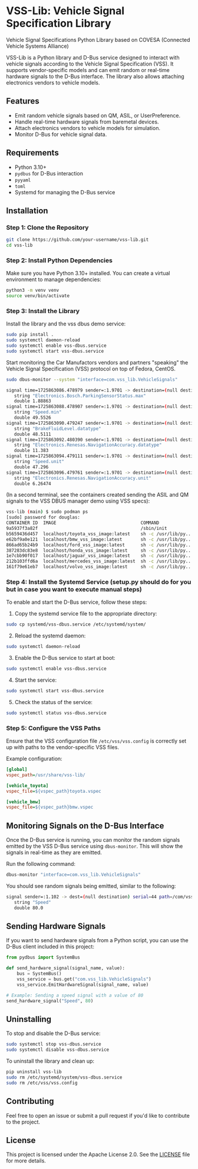 # VSS-Lib: Vehicle Signal Specification Library

Vehicle Signal Specifications Python Library based on COVESA (Connected Vehicle Systems Alliance)

VSS-Lib is a Python library and D-Bus service designed to interact with vehicle signals according to the Vehicle Signal Specification (VSS). It supports vendor-specific models and can emit random or real-time hardware signals to the D-Bus interface. The library also allows attaching electronics vendors to vehicle models.

## Features

- Emit random vehicle signals based on QM, ASIL, or UserPreference.
- Handle real-time hardware signals from baremetal devices.
- Attach electronics vendors to vehicle models for simulation.
- Monitor D-Bus for vehicle signal data.

## Requirements

- Python 3.10+
- `pydbus` for D-Bus interaction
- `pyyaml`
- `toml`
- Systemd for managing the D-Bus service

## Installation

### Step 1: Clone the Repository

```bash
git clone https://github.com/your-username/vss-lib.git
cd vss-lib
```

### Step 2: Install Python Dependencies

Make sure you have Python 3.10+ installed. You can create a virtual environment to manage dependencies:

```bash
python3 -m venv venv
source venv/bin/activate
```

### Step 3: Install the Library

Install the library and the vss dbus demo service:

```bash
sudo pip install .
sudo systemctl daemon-reload
sudo systemctl enable vss-dbus.service
sudo systemctl start vss-dbus.service
```

Start monitoring the Car Manufactors vendors and partners "speaking" the Vehicle Signal Specification (VSS) protocol on top of Fedora, CentOS.
```bash
sudo dbus-monitor --system "interface=com.vss_lib.VehicleSignals"

signal time=1725863086.478979 sender=:1.9701 -> destination=(null destination) serial=184 path=/com/vss_lib/VehicleSignals; interface=com.vss_lib.VehicleSignals; member=SignalEmitted
   string "Electronics.Bosch.ParkingSensorStatus.max"
   double 1.88863
signal time=1725863088.478907 sender=:1.9701 -> destination=(null destination) serial=185 path=/com/vss_lib/VehicleSignals; interface=com.vss_lib.VehicleSignals; member=SignalEmitted
   string "Speed.min"
   double 49.5526
signal time=1725863090.479247 sender=:1.9701 -> destination=(null destination) serial=186 path=/com/vss_lib/VehicleSignals; interface=com.vss_lib.VehicleSignals; member=SignalEmitted
   string "BrakeFluidLevel.datatype"
   double 48.5111
signal time=1725863092.480390 sender=:1.9701 -> destination=(null destination) serial=187 path=/com/vss_lib/VehicleSignals; interface=com.vss_lib.VehicleSignals; member=SignalEmitted
   string "Electronics.Renesas.NavigationAccuracy.datatype"
   double 11.383
signal time=1725863094.479111 sender=:1.9701 -> destination=(null destination) serial=188 path=/com/vss_lib/VehicleSignals; interface=com.vss_lib.VehicleSignals; member=SignalEmitted
   string "Speed.unit"
   double 47.296
signal time=1725863096.479761 sender=:1.9701 -> destination=(null destination) serial=189 path=/com/vss_lib/VehicleSignals; interface=com.vss_lib.VehicleSignals; member=SignalEmitted
   string "Electronics.Renesas.NavigationAccuracy.unit"
   double 6.26474
```

(In a second terminal, see the containers created sending the ASIL and QM signals to the VSS DBUS manager demo using VSS specs):
```bash
vss-lib (main) $ sudo podman ps
[sudo] password for douglas:
CONTAINER ID  IMAGE                                COMMAND               CREATED             STATUS             PORTS       NAMES
9a5937f3a82f                                       /sbin/init            54 minutes ago      Up 54 minutes                  qm
b5659436d457  localhost/toyota_vss_image:latest    sh -c /usr/lib/py...  About a minute ago  Up About a minute              toyota_vss_container
e62bf9a0e121  localhost/bmw_vss_image:latest       sh -c /usr/lib/py...  About a minute ago  Up About a minute              bmw_vss_container
866ad65b24b9  localhost/ford_vss_image:latest      sh -c /usr/lib/py...  About a minute ago  Up About a minute              ford_vss_container
387283dc83e8  localhost/honda_vss_image:latest     sh -c /usr/lib/py...  About a minute ago  Up About a minute              honda_vss_container
1e7cbb90f017  localhost/jaguar_vss_image:latest    sh -c /usr/lib/py...  About a minute ago  Up About a minute              jaguar_vss_container
212b103ffd6a  localhost/mercedes_vss_image:latest  sh -c /usr/lib/py...  About a minute ago  Up About a minute              mercedes_vss_container
161f79e61eb7  localhost/volvo_vss_image:latest     sh -c /usr/lib/py...  About a minute ago  Up About a minute              volvo_vss_container
```

### Step 4: Install the Systemd Service (setup.py should do for you but in case you want to execute manual steps)

To enable and start the D-Bus service, follow these steps:

1. Copy the systemd service file to the appropriate directory:

```bash
sudo cp systemd/vss-dbus.service /etc/systemd/system/
```

2. Reload the systemd daemon:

```bash
sudo systemctl daemon-reload
```

3. Enable the D-Bus service to start at boot:

```bash
sudo systemctl enable vss-dbus.service
```

4. Start the service:

```bash
sudo systemctl start vss-dbus.service
```

5. Check the status of the service:

```bash
sudo systemctl status vss-dbus.service
```

### Step 5: Configure the VSS Paths

Ensure that the VSS configuration file `/etc/vss/vss.config` is correctly set up with paths to the vendor-specific VSS files.

Example configuration:

```ini
[global]
vspec_path=/usr/share/vss-lib/

[vehicle_toyota]
vspec_file=${vspec_path}toyota.vspec

[vehicle_bmw]
vspec_file=${vspec_path}bmw.vspec
```

## Monitoring Signals on the D-Bus Interface

Once the D-Bus service is running, you can monitor the random signals emitted by the VSS D-Bus service using `dbus-monitor`. This will show the signals in real-time as they are emitted.

Run the following command:

```bash
dbus-monitor "interface=com.vss_lib.VehicleSignals"
```

You should see random signals being emitted, similar to the following:

```bash
signal sender=:1.102 -> dest=(null destination) serial=44 path=/com/vss_lib/VehicleSignals; interface=com.vss_lib.VehicleSignals; member=EmitHardwareSignal
   string "Speed"
   double 80.0
```

## Sending Hardware Signals

If you want to send hardware signals from a Python script, you can use the D-Bus client included in this project:

```python
from pydbus import SystemBus

def send_hardware_signal(signal_name, value):
    bus = SystemBus()
    vss_service = bus.get("com.vss_lib.VehicleSignals")
    vss_service.EmitHardwareSignal(signal_name, value)

# Example: Sending a speed signal with a value of 80
send_hardware_signal("Speed", 80)
```

## Uninstalling

To stop and disable the D-Bus service:

```bash
sudo systemctl stop vss-dbus.service
sudo systemctl disable vss-dbus.service
```

To uninstall the library and clean up:

```bash
pip uninstall vss-lib
sudo rm /etc/systemd/system/vss-dbus.service
sudo rm /etc/vss/vss.config
```

## Contributing

Feel free to open an issue or submit a pull request if you'd like to contribute to the project.

## License

This project is licensed under the Apache License 2.0. See the [LICENSE](LICENSE) file for more details.
